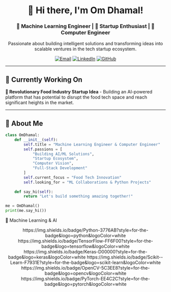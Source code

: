 <div align="center">

# 🚀 Hi there, I'm Om Dhamal! 

### 🤖 Machine Learning Engineer | 💼 Startup Enthusiast | 🔧 Computer Engineer

Passionate about building intelligent solutions and transforming ideas into scalable ventures in the tech startup ecosystem.

[![Email](https://img.shields.io/badge/Email-omdhamal77@gmail.com-D14836?style=for-the-badge&logo=gmail&logoColor=white)](mailto:omdhamal77@gmail.com)
[![LinkedIn](https://img.shields.io/badge/LinkedIn-Connect%20with%20me-0077B5?style=for-the-badge&logo=linkedin&logoColor=white)](https://www.linkedin.com/in/om-dhamal-411545295)
[![GitHub](https://img.shields.io/badge/GitHub-Follow%20me-181717?style=for-the-badge&logo=github&logoColor=white)](https://github.com/OmDhamal-08)

</div>

---

## 📌 Currently Working On

**🍕 Revolutionary Food Industry Startup Idea** - Building an AI-powered platform that has potential to disrupt the food tech space and reach significant heights in the market.

---

## 🎯 About Me

```python
class OmDhamal:
    def __init__(self):
        self.title = "Machine Learning Engineer & Computer Engineer"
        self.passions = [
            "Building AI/ML Solutions",
            "Startup Ecosystem",
            "Computer Vision",
            "Full-Stack Development"
        ]
        self.current_focus = "Food Tech Innovation"
        self.looking_for = "ML Collaborations & Python Projects"
        
    def say_hi(self):
        return "Let's build something amazing together!"
        
me = OmDhamal()
print(me.say_hi())
```

🤖 Machine Learning & AI
<div align="center">
https://img.shields.io/badge/Python-3776AB?style=for-the-badge&logo=python&logoColor=white
https://img.shields.io/badge/TensorFlow-FF6F00?style=for-the-badge&logo=tensorflow&logoColor=white
https://img.shields.io/badge/Keras-D00000?style=for-the-badge&logo=keras&logoColor=white
https://img.shields.io/badge/Scikit--Learn-F7931E?style=for-the-badge&logo=scikit-learn&logoColor=white
https://img.shields.io/badge/OpenCV-5C3EE8?style=for-the-badge&logo=opencv&logoColor=white
https://img.shields.io/badge/PyTorch-EE4C2C?style=for-the-badge&logo=pytorch&logoColor=white

</div>
